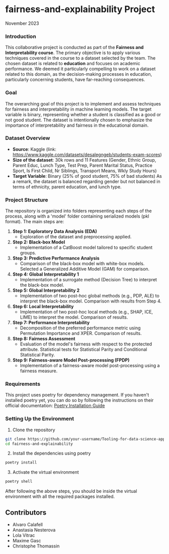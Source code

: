 # fairness-and-explainability Project 
November 2023

### Introduction
This collaborative project is conducted as part of the **Fairness and Interpretability course**. The primary objective is to apply various techniques covered in the course to a dataset selected by the team. The chosen dataset is related to **education** and focuses on academic performance. We deemed it particularly compelling to work on a dataset related to this domain, as the decision-making processes in education, particularly concerning students, have far-reaching consequences. 

### Goal
The overarching goal of this project is to implement and assess techniques for fairness and interpretability in machine learning models. The target variable is binary, representing whether a student is classified as a good or not good student. The dataset is intentionally chosen to emphasize the importance of interpretability and fairness in the educational domain.

### Dataset Overview
- **Source**: Kaggle (link: https://www.kaggle.com/datasets/desalegngeb/students-exam-scores)
- **Size of the dataset**: 30k rows and 11 Features (Gender, Ethnic Group, Parent Educ, Lunch Type, Test Prep, Parent Marital Status, Practice Sport, Is First Child, Nr Siblings, Transport Means, Wkly Study Hours)
- **Target Variable**: Binary (25% of good student, 75% of bad students)
As a remark, the dataset is balanced regarding gender but not balanced in terms of ethnicity, parent education, and lunch type.

### Project Structure
The repository is organized into folders representing each steps of the process, along with a 'model' folder containing serialized models (pkl format). The main steps are:

1. **Step 1: Exploratory Data Analysis (EDA)**
   - Exploration of the dataset and preprocessing applied.
2. **Step 2: Black-box Model**
   - Implementation of a CatBoost model tailored to specific student groups.
3. **Step 3: Predictive Performance Analysis**
   - Comparison of the black-box model with white-box models. Selected a Generalized Additive Model (GAM) for comparison.
4. **Step 4: Global Interpretability 1**
   - Implementation of a surrogate method (Decision Tree) to interpret the black-box model.
5. **Step 5: Global Interpretability 2**
   - Implementation of two post-hoc global methods (e.g., PDP, ALE) to interpret the black-box model. Comparison with results from Step 4.
6. **Step 6: Local Interpretability**
   - Implementation of two post-hoc local methods (e.g., SHAP, ICE, LIME) to interpret the model. Comparison of results.
7. **Step 7: Performance Interpretability**
   - Decomposition of the preferred performance metric using Permutation Importance and XPER. Comparison of results.
8. **Step 8: Fairness Assessment**
   - Evaluation of the model's fairness with respect to the protected attribute. Statistical tests for Statistical Parity and Conditional Statistical Parity.
9. **Step 9: Fairness-aware Model Post-processing (FPDP)**
   - Implementation of a fairness-aware model post-processing using a fairness measure.
  
### Requirements

This project uses poetry for dependency management. If you haven't installed poetry yet, you can do so by following the instructions on their official documentation: [Poetry Installation Guide](https://python-poetry.org/docs/#installation)

### Setting Up the Environment
1. Clone the repository
```bash
git clone https://github.com/your-username/Tooling-for-data-science-app.git
cd fairness-and-explainability
```
2. Install the dependencies using poetry
```bash
poetry install
```
3. Activate the virtual environment
```bash
poetry shell
```
After following the above steps, you should be inside the virtual environment with all the required packages installed.

## Contributors
- Alvaro Calafell
- Anastasia Nesterova
- Lola Vitrac
- Maxime Gasc
- Christophe Thomassin

